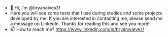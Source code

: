 - 👋 Hi, I’m @bryanalves3! 
- Here you will see some tests that I use during studies and some projects developed by me. 
If you are interested in contacting me, please send me a message on LinkedIn.
Thanks for reading this and see you more!
- 📫 How to reach me? https://www.linkedin.com/in/bryanwalves/

<!---
bryanalves3/bryanalves3 is a ✨ special ✨ repository because its `README.md` (this file) appears on your GitHub profile.
You can click the Preview link to take a look at your changes.
--->
